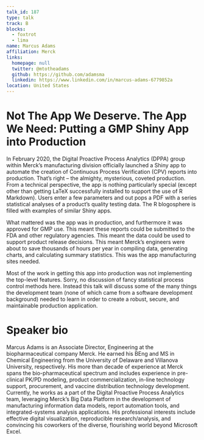 ```yaml
---
talk_id: 187
type: talk
track: B
blocks:
  - foxtrot
  - lima
name: Marcus Adams
affiliation: Merck
links:
  homepage: null
  twitter: @mtotheadams
  github: https://github.com/adamsma
  linkedin: https://www.linkedin.com/in/marcus-adams-6779852a
location: United States
---
```


# Not The App We Deserve. The App We Need: Putting a GMP Shiny App into Production

In February 2020, the Digital Proactive Process Analytics (DPPA) group within Merck’s manufacturing division officially launched a Shiny app to automate the creation of Continuous Process Verification (CPV) reports into production. That’s right – the almighty, mysterious, coveted production.  From a technical perspective, the app is nothing particularly special (except other than getting LaTeX successfully installed to support the use of R Markdown). Users enter a few parameters and out pops a PDF with a series statistical analyses of a product’s quality testing data. The R blogosphere is filled with examples of similar Shiny apps.

What mattered was the app was in production, and furthermore it was approved for GMP use.  This meant these reports could be submitted to the FDA and other regulatory agencies. This meant the data could be used to support product release decisions. This meant Merck’s engineers were about to save thousands of hours per year in compiling data, generating charts, and calculating summary statistics. This was the app manufacturing sites needed.

Most of the work in getting this app into production was not implementing the top-level features. Sorry, no discussion of fancy statistical process control methods here. Instead this talk will discuss some of the many things the development team (none of which came from a software development background) needed to learn in order to create a robust, secure, and maintainable production application.


# Speaker bio

Marcus Adams is an Associate Director, Engineering at the biopharmaceutical company Merck. He earned his BEng and MS in Chemical Engineering from the University of Delaware and Villanova University, respectively. His more than decade of experience at Merck spans the bio-pharmaceutical spectrum and includes experience in pre-clinical PK/PD modeling, product commercialization, in-line technology support, procurement, and vaccine distribution technology development. Currently, he works as a part of the Digital Proactive Process Analytics team, leveraging Merck’s Big Data Platform in the development of manufacturing information data models, report automation tools, and integrated-systems analysis applications.  His professional interests include effective digital visualization, reproducible research/analysis, and convincing his coworkers of the diverse, flourishing world beyond Microsoft Excel.
